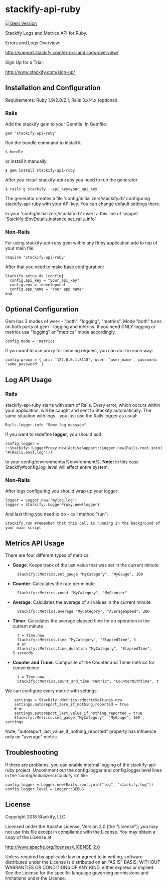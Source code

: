 # stackify-api-ruby

[![Gem Version](https://badge.fury.io/rb/stackify-api-ruby.svg)](http://badge.fury.io/rb/stackify-api-ruby)

Stackify Logs and Metrics API for Ruby.

Errors and Logs Overview:

http://support.stackify.com/errors-and-logs-overview/

Sign Up for a Trial:

http://www.stackify.com/sign-up/

## Installation and Configuration

Requirements: Ruby 1.9/2.0/2.1, Rails 3.x/4.x (optional)

### Rails

Add the stackify gem to your Gemfile. In Gemfile:

    gem 'stackify-api-ruby'

Run the bundle command to install it:

    $ bundle

or install it manually:

    $ gem install stackify-api-ruby

After you install stackify-api-ruby you need to run the generator:

    $ rails g stackify --api_key=your_api_key

The generator creates a file 'config/initializers/stackify.rb' configuring stackify-api-ruby with your API key. You can change default settings there.

In your 'config/initializers/stackify.rb' insert a this line of snippet 'Stackify::EnvDetails.instance.set_rails_info'

### Non-Rails

For using stackify-api-ruby gem within any Ruby application add to top of your main file:

    require 'stackify-api-ruby'

After that you need to make base configuration:

    Stackify.setup do |config|
      config.api_key = "your_api_key"
      config.env = :development
      config.app_name = "Your app name"
    end

## Optional Configuration

Gem has 3 modes of work - "both", "logging", "metrics". Mode "both" turns on both parts of gem - logging and metrics.
If you need ONLY logging or metrics use "logging" or "metrics" mode accordingly.

    config.mode = :metrics

If you want to use proxy for sending request, you can do it in such way:

    config.proxy = { uri: '127.0.0.1:8118', user: 'user_name', password: 'some_password' }

## Log API Usage

### Rails

stackify-api-ruby starts with start of Rails. Every error, which occurs within your application, will be caught and sent to Stackify automatically. The same situation with logs - you just use the Rails logger as usual:

    Rails.logger.info "Some log message"

If you want to redefine <b>logger</b>, you should add

    config.logger = ::Stackify::LoggerProxy.new(ActiveSupport::Logger.new(Rails.root.join('log', "#{Rails.env}.log")))

to your config/environments/%environment%. <b>Note:</b> in this case Stackify#config.log_level will affect entire system.

### Non-Rails

After logs configuring you should wrap up your logger:

    logger = Logger.new('mylog.log')
    logger = Stackify::LoggerProxy.new(logger)

And last thing you need to do - call method "run":

    Stackify.run #remember that this call is running in the background of your main script

## Metrics API Usage

There are four different types of metrics:

- **Gauge**: Keeps track of the last value that was set in the current minute

        Stackify::Metrics.set_gauge "MyCategory", "MyGauge", 100

- **Counter**: Calculates the rate per minute

        Stackify::Metrics.count "MyCategory", "MyCounter"

- **Average**: Calculates the average of all values in the current minute

        Stackify::Metrics.average "MyCategory", "AverageSpeed", 200

- **Timer**: Calculates the average elapsed time for an operation in the current minute

        t = Time.now
        Stackify::Metrics.time "MyCategory", "ElapsedTime", t
        # or
        Stackify::Metrics.time_duration "MyCategory", "ElapsedTime", 5.seconds

- **Counter and Timer**: Composite of the Counter and Timer metrics for convenience

        t = Time.now
        Stackify::Metrics.count_and_time "Metric", "CounterWithTime", t

We can configure every metric with settings:

        settings = Stackify::Metrics::MetricSettings.new
        settings.autoreport_zero_if_nothing_reported = true
        # or
        settings.autoreport_last_value_if_nothing_reported = true
        Stackify::Metrics.set_gauge "MyCategory", "MyGauge", 100 , settings

Note, "autoreport_last_value_if_nothing_reported" property has influence only on "average" metric.

## Troubleshooting

If there are problems, you can enable internal logging of the stackify-api-ruby project. Uncomment out the config.logger and config.logger.level lines in the 'config/initializers/stackify.rb' file:

```
config.logger = Logger.new(Rails.root.join("log", "stackify.log"))
config.logger.level = Logger::DEBUG
```

## License

Copyright 2018 Stackify, LLC.

Licensed under the Apache License, Version 2.0 (the "License");
you may not use this file except in compliance with the License.
You may obtain a copy of the License at

   http://www.apache.org/licenses/LICENSE-2.0

Unless required by applicable law or agreed to in writing, software
distributed under the License is distributed on an "AS IS" BASIS,
WITHOUT WARRANTIES OR CONDITIONS OF ANY KIND, either express or implied.
See the License for the specific language governing permissions and
limitations under the License.
